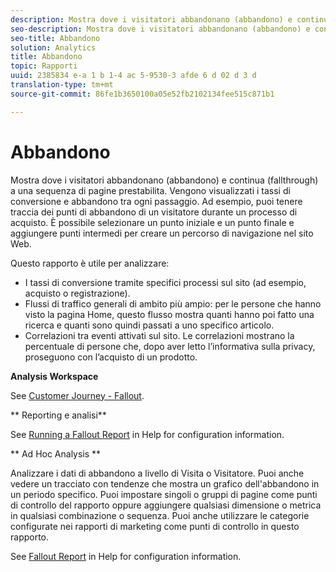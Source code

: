 ```yaml
---
description: Mostra dove i visitatori abbandonano (abbandono) e continua (fallthrough) a una sequenza di pagine prestabilita. Vengono visualizzati i tassi di conversione e abbandono tra ogni passaggio. Ad esempio, puoi tenere traccia dei punti di abbandono di un visitatore durante un processo di acquisto. È possibile selezionare un punto iniziale e un punto finale e aggiungere punti intermedi per creare un percorso di navigazione nel sito Web.
seo-description: Mostra dove i visitatori abbandonano (abbandono) e continua (fallthrough) a una sequenza di pagine prestabilita. Vengono visualizzati i tassi di conversione e abbandono tra ogni passaggio. Ad esempio, puoi tenere traccia dei punti di abbandono di un visitatore durante un processo di acquisto. È possibile selezionare un punto iniziale e un punto finale e aggiungere punti intermedi per creare un percorso di navigazione nel sito Web.
seo-title: Abbandono
solution: Analytics
title: Abbandono
topic: Rapporti
uuid: 2385834 e-a 1 b 1-4 ac 5-9530-3 afde 6 d 02 d 3 d
translation-type: tm+mt
source-git-commit: 86fe1b3650100a05e52fb2102134fee515c871b1

---
```



# Abbandono

Mostra dove i visitatori abbandonano (abbandono) e continua (fallthrough) a una sequenza di pagine prestabilita. Vengono visualizzati i tassi di conversione e abbandono tra ogni passaggio. Ad esempio, puoi tenere traccia dei punti di abbandono di un visitatore durante un processo di acquisto. È possibile selezionare un punto iniziale e un punto finale e aggiungere punti intermedi per creare un percorso di navigazione nel sito Web.

Questo rapporto è utile per analizzare:

* I tassi di conversione tramite specifici processi sul sito (ad esempio, acquisto o registrazione).
* Flussi di traffico generali di ambito più ampio: per le persone che hanno visto la pagina Home, questo flusso mostra quanti hanno poi fatto una ricerca e quanti sono quindi passati a uno specifico articolo.
* Correlazioni tra eventi attivati sul sito. Le correlazioni mostrano la percentuale di persone che, dopo aver letto l’informativa sulla privacy, proseguono con l’acquisto di un prodotto.

**Analysis Workspace**

See [Customer Journey - Fallout](https://marketing.adobe.com/resources/help/en_US/analytics/analysis-workspace/fallout_flow.html).

** Reporting e analisi**

See [Running a Fallout Report](https://marketing.adobe.com/resources/help/en_US/sc/user/index.html?f=t_reports_fallout) in Help for configuration information.

** Ad Hoc Analysis **

Analizzare i dati di abbandono a livello di Visita o Visitatore. Puoi anche vedere un tracciato con tendenze che mostra un grafico dell'abbandono in un periodo specifico. Puoi impostare singoli o gruppi di pagine come punti di controllo del rapporto oppure aggiungere qualsiasi dimensione o metrica in qualsiasi combinazione o sequenza. Puoi anche utilizzare le categorie configurate nei rapporti di marketing come punti di controllo in questo rapporto.

See [Fallout Report](https://marketing.adobe.com/resources/help/en_US/dsc/index.html?f=c_reports_fallout) in Help for configuration information.
